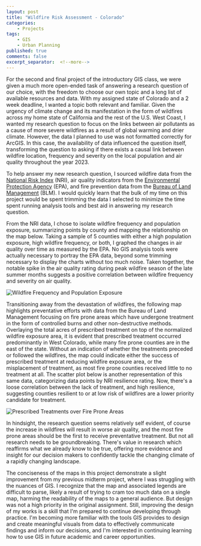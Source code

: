 ```yaml
---
layout: post
title: "Wildfire Risk Assessment - Colorado"
categories:
    - Projects
tags:
    - GIS
    - Urban Planning
published: true
comments: false
excerpt_separator:  <!--more-->
---
```


For the second and final project of the introductory GIS class, we were given a much more open-ended task of answering a research question of our choice, with the freedom to choose our own topic and a long list of available resources and data. With my assigned state of Colorado and a 2 week deadline, I wanted a topic both relevant and familiar. Given the urgency of climate change and its manifestation in the form of wildfires across my home state of California and the rest of the U.S. West Coast, I wanted my research question to focus on the links between air pollutants as a cause of more severe wildfires as a result of global warming and drier climate. However, the data I planned to use was not formatted correctly for ArcGIS. In this case, the availability of data influenced the question itself, transforming the question to asking if there exists a causal link between wildfire location, frequency and severity on the local population and air quality throughout the year 2023. <!--more-->

To help answer my new research question, I sourced wildfire data from the [National Risk Index](https://hazards.fema.gov/nri/data-resources) (NRI), air quality indicators from the [Environmental Protection Agency](https://www.epa.gov/outdoor-air-quality-data/air-quality-index-report) (EPA), and fire prevention data from the [Bureau of Land Management](https://gbp-blm-egis.hub.arcgis.com/datasets/BLM-EGIS::blm-co-completed-vegetation-treatments-polygons/about) (BLM). I would quickly learn that the bulk of my time on this project would be spent trimming the data I selected to minimize the time spent running analysis tools and best aid in answering my research question.

From the NRI data, I chose to isolate wildfire frequency and population exposure, summarizing points by county and mapping the relationship on the map below. Taking a sample of 5 counties with either a high population exposure, high wildfire frequency, or both, I graphed the changes in air quality over time as measured by the EPA. No GIS analysis tools were actually necessary to portray the EPA data, beyond some trimming necessary to display the charts without too much noise. Taken together, the notable spike in the air quality rating during peak wildfire season of the late summer months suggests a positive correlation between wildfire frequency and severity on air quality.

![Wildfire Frequency and Population Exposure]({{site.baseurl}}/assets/images/ColoradoAirQuality.jpg)

Transitioning away from the devastation of wildfires, the following map highlights preventative efforts with data from the Bureau of Land Management focusing on fire prone areas which have undergone treatment in the form of controlled burns and other non-destructive methods. Overlaying the total acres of prescribed treatment on top of the normalized wildfire exposure area, it is evident that prescribed treatment occurred predominantly in West Colorado, while many fire prone counties are in the east of the state. Without an indication of whether the treatments preceded or followed the wildfires, the map could indicate either the success of prescribed treatment at reducing wildfire exposure area, or the misplacement of treatment, as most fire prone counties received little to no treatment at all. The scatter plot below is another representation of this same data, categorizing data points by NRI resilience rating. Now, there's a loose correlation between the lack of treatment, and high resilience, suggesting counties resilient to or at low risk of wildfires are a lower priority candidate for treatment.

![Prescribed Treatments over Fire Prone Areas]({{site.baseurl}}/assets/images/ColoradoWildfireTreatment.jpg)

In hindsight, the research question seems relatively self evident, of course the increase in wildfires will result in worse air quality, and the most fire prone areas should be the first to receive preventative treatment. But not all research needs to be groundbreaking. There's value in research which reaffirms what we already know to be true, offering more evidence and insight for our decision makers to confidently tackle the changing climate of a rapidly changing landscape.

The conciseness of the maps in this project demonstrate a slight improvement from my previous midterm project, where I was struggling with the nuances of GIS. I recognize that the map and associated legends are difficult to parse, likely a result of trying to cram too much data on a single map, harming the readability of the maps to a general audience. But design was not a high priority in the original assignment. Still, improving the design of my works is a skill that I'm prepared to continue developing through practice. I'm becoming more familiar with the tools GIS provides to design and create meaningful visuals from data to effectively communicate findings and inform our decisions, and I'm interested in continuing learning how to use GIS in future academic and career opportunities.
